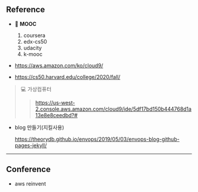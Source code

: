 ## Reference

* :green_book: **MOOC**
  1. coursera
  2. edx-cs50
  3. udacity
  4. k-mooc

* https://aws.amazon.com/ko/cloud9/

* https://cs50.harvard.edu/college/2020/fall/

> :computer: 가상컴퓨터 
>
> > https://us-west-2.console.aws.amazon.com/cloud9/ide/5df17bd150b444768d1a13e8e8ceedbd?#



* blog 만들기(지킬사용)

  https://theorydb.github.io/envops/2019/05/03/envops-blog-github-pages-jekyll/

---

## Conference

* aws reinvent